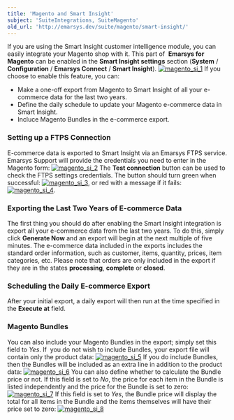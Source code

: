 ```yaml
---
title: 'Magento and Smart Insight'
subject: 'SuiteIntegrations, SuiteMagento'
old_url: 'http://emarsys.dev/suite/magento/smart-insight/'
---
```


If you are using the Smart Insight customer intelligence module, you can easily integrate your Magento shop with it. This part of  **Emarsys for Magento** can be enabled in the **Smart Insight settings** section (**System** / **Configuration** / **Emarsys Connect** / **Smart Insight**). [![magento_si_1](/assets/images/magento_si_1-300x182.png)](/assets/images/magento_si_1.png) If you choose to enable this feature, you can:

- Make a one-off export from Magento to Smart Insight of all your e-commerce data for the last two years.
- Define the daily schedule to update your Magento e-commerce data in Smart Insight.
- Incluce Magento Bundles in the e-commerce export.

### Setting up a FTPS Connection

 E-commerce data is exported to Smart Insight via an Emarsys FTPS service. Emarsys Support will provide the credentials you need to enter in the Magento form: [![magento_si_2](/assets/images/magento_si_2-300x141.png)](/assets/images/magento_si_2.png) The **Test connection** button can be used to check the FTPS settings credentials. The button should turn green when successful: [![magento_si_3](/assets/images/magento_si_3.png),](/assets/images/magento_si_3.png) or red with a message if it fails:  [![magento_si_4](/assets/images/magento_si_4.png)](/assets/images/magento_si_4.png).

### Exporting the Last Two Years of E-commerce Data

 The first thing you should do after enabling the Smart Insight integration is export all your e-commerce data from the last two years. To do this, simply click **Generate Now** and an export will begin at the next multiple of five minutes. The e-commerce data included in the exports includes the standard order information, such as customer, items, quantity, prices, item categories, etc. Please note that orders are only included in the export if they are in the states **processing**, **complete** or **closed**.

### Scheduling the Daily E-commerce Export

 After your initial export, a daily export will then run at the time specified in the **Execute at** field.

### Magento Bundles

 You can also include your Magento Bundles in the export; simply set this field to *Yes*. If  you do not wish to include Bundles, your export file will contain only the product data: [![magento_si_5](/assets/images/magento_si_5-300x43.png)](/assets/images/magento_si_5.png) If you do include Bundles, then the Bundles will be included as an extra line in addition to the product data: [![magento_si_6](/assets/images/magento_si_6-300x50.png)](/assets/images/magento_si_6.png) You can also define whether to calculate the Bundle price or not. If this field is set to *No*, the price for each item in the Bundle is listed independently and the price for the Bundle is set to zero: [![magento_si_7](/assets/images/magento_si_7-300x47.png)](/assets/images/magento_si_7.png) If this field is set to *Yes*, the Bundle price will display the total for all items in the Bundle and the items themselves will have their price set to zero: [![magento_si_8](/assets/images/magento_si_8-300x47.png)](/assets/images/magento_si_8.png)